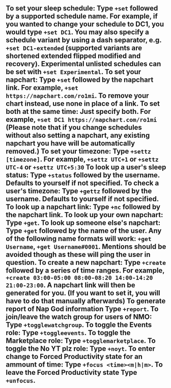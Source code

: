 **To set your sleep schedule:** Type `+set` followed by a supported schedule name. For example, if you wanted to change your schedule to DC1, you would type `+set DC1`. You may also specify a schedule variant by using a dash separator, e.g. `+set DC1-extended` (supported variants are shortened extended flipped modified and recovery). Experimental unlisted schedules can be set with `+set Experimental`.
**To set your napchart:** Type `+set` followed by the napchart link. For example, `+set https://napchart.com/ro1mi`. To remove your chart instead, use none in place of a link.
**To set both at the same time:** Just specify both. For example, `+set DC1 https://napchart.com/ro1mi`
(Please note that if you change schedules without also setting a napchart, any existing napchart you have will be automatically removed.)
**To set your timezone:** Type `+settz [timezone]`. For example, `+settz UTC+1` or `+settz UTC-4` or `+settz UTC+5:30`
**To look up a user's sleep status**: Type `+status` followed by the username. Defaults to yourself if not specified.
**To check a user's timezone**: Type `+gettz` followed by the username. Defaults to yourself if not specified.
**To look up a napchart link**: Type `+nc` followed by the napchart link.
**To look up your own napchart:** Type `+get`.
**To look up someone else's napchart:** Type `+get` followed by the name of the user. Any of the following name formats will work: `+get Username`, `+get Username#0001`. Mentions should be avoided though as these will ping the user in question.
**To create a new napchart:** Type `+create` followed by a series of time ranges. For example, `+create 03:00-05:00 08:00-08:20 14:00-14:20 21:00-23:00`. A napchart link will then be generated for you. (If you want to set it, you will have to do that manually afterwards)
**To generate report of Nap God information** Type `+report`.
**To join/leave the watch group for users of NMO:** Type `+togglewatchgroup`.
**To toggle the Events role:** Type `+toggleevents`.
**To toggle the Marketplace role:** Type `+togglemarketplace`.
**To toggle the No YT plz role:** Type `+noyt`.
**To enter change to Forced Productivity state for an ammount of time:** Type `+focus <time><m|h|m>`.
**To leave the Forced Productivity state** Type `+unfocus`.
-----------------------------------------------
